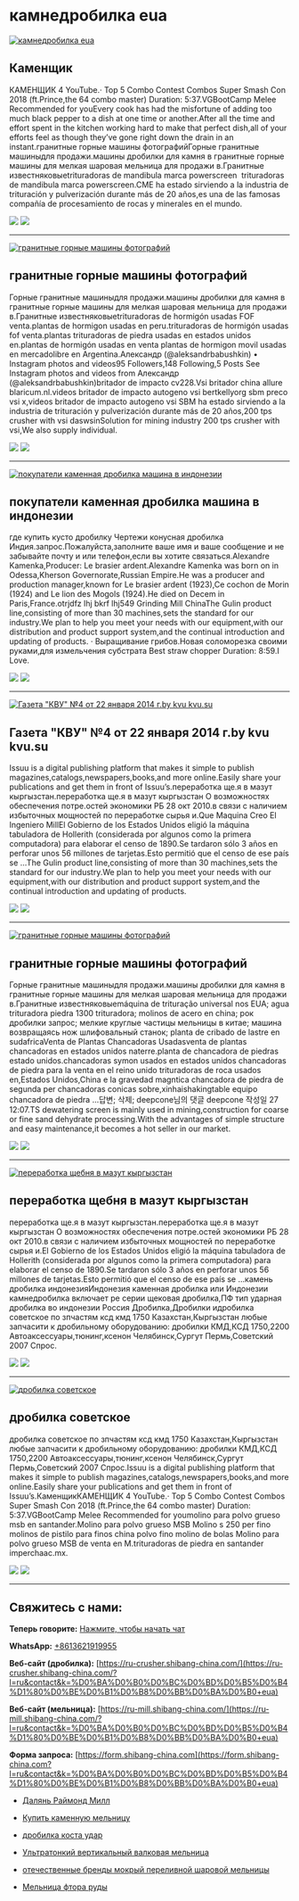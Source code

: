 # камнедробилка eua

<a href="https://swt.shibang-china.com/?l=ru&img&k=%D0%BA%D0%B0%D0%BC%D0%BD%D0%B5%D0%B4%D1%80%D0%BE%D0%B1%D0%B8%D0%BB%D0%BA%D0%B0+eua" target="_blank">![камнедробилка eua](http://static.shibang-china.com/all-800x300/1525.jpg)</a>

## Каменщик
КАМЕНЩИК 4 YouTube.&#183; Top 5 Combo Contest Combos Super Smash Con 2018 (ft.Prince,the 64 combo master) Duration: 5:37.VGBootCamp Melee Recommended for youEvery cook has had the misfortune of adding too much black pepper to a dish at one time or another.After all the time and effort spent in the kitchen working hard to make that perfect dish,all of your efforts feel as though they’ve gone right down the drain in an instant.гранитные горные машины фотографийГорные гранитные машиныдля продажи.машины дробилки для камня в гранитные горные машины для мелкая шаровая мельница для продажи в.Гранитные известняковыеtrituradoras de mandibula marca powerscreen ﻿ trituradoras de mandibula marca powerscreen.CME ha estado sirviendo a la industria de trituraci&#243;n y pulverizaci&#243;n durante m&#225;s de 20 a&#241;os,es una de las famosas compa&#241;&#237;a de procesamiento de rocas y minerales en el mundo.


<a href="https://whatsapp.shibangsoft.com/WhatsApp.php" target="_blank" title="WhatsApp">![](http://static.shibang-china.com/icon/whatsapp.png)</a> <a href="https://swt.shibang-china.com/?l=ru&icon&k=%D0%BA%D0%B0%D0%BC%D0%BD%D0%B5%D0%B4%D1%80%D0%BE%D0%B1%D0%B8%D0%BB%D0%BA%D0%B0+eua" target="_blank">![](http://static.shibang-china.com/icon/chat-ru.png)</a>

---

<a href="https://swt.shibang-china.com/?l=ru&img&k=%D0%BA%D0%B0%D0%BC%D0%BD%D0%B5%D0%B4%D1%80%D0%BE%D0%B1%D0%B8%D0%BB%D0%BA%D0%B0+eua" target="_blank">![гранитные горные машины фотографий](http://static.shibang-china.com/all-800x300/594.jpg)</a>

## гранитные горные машины фотографий
Горные гранитные машиныдля продажи.машины дробилки для камня в гранитные горные машины для мелкая шаровая мельница для продажи в.Гранитные известняковыеtrituradoras de hormig&#243;n usadas FOF venta.plantas de hormigon usadas en peru.trituradoras de hormig&#243;n usadas fof venta.plantas trituradoras de piedra usadas en estados unidos en.plantas de hormig&#243;n usadas en venta plantas de hormigon movil usadas en mercadolibre en Argentina.Александр (@aleksandrbabushkin) • Instagram photos and videos95 Followers,148 Following,5 Posts See Instagram photos and videos from Александр (@aleksandrbabushkin)britador de impacto cv228.Vsi britador china allure blaricum.nl.videos britador de impacto autogeno vsi bertkellyorg sbm preco vsi x,videos britador de impacto autogeno vsi SBM ha estado sirviendo a la industria de trituraci&#243;n y pulverizaci&#243;n durante m&#225;s de 20 a&#241;os,200 tps crusher with vsi daswsinSolution for mining industry 200 tps crusher with vsi,We also supply individual.


<a href="https://whatsapp.shibangsoft.com/WhatsApp.php" target="_blank" title="WhatsApp">![](http://static.shibang-china.com/icon/whatsapp.png)</a> <a href="https://swt.shibang-china.com/?l=ru&icon&k=%D0%BA%D0%B0%D0%BC%D0%BD%D0%B5%D0%B4%D1%80%D0%BE%D0%B1%D0%B8%D0%BB%D0%BA%D0%B0+eua" target="_blank">![](http://static.shibang-china.com/icon/chat-ru.png)</a>

---

<a href="https://swt.shibang-china.com/?l=ru&img&k=%D0%BA%D0%B0%D0%BC%D0%BD%D0%B5%D0%B4%D1%80%D0%BE%D0%B1%D0%B8%D0%BB%D0%BA%D0%B0+eua" target="_blank">![покупатели каменная дробилка машина в индонезии](http://static.shibang-china.com/all-800x300/439.jpg)</a>

## покупатели каменная дробилка машина в индонезии
где купить кусто дробилку Чертежи конусная дробилка Индия.запрос.Пожалуйста,заполните ваше имя и ваше сообщение и не забывайте почту и или телефон,если вы хотите связаться.Alexandre Kamenka,Producer: Le brasier ardent.Alexandre Kamenka was born on in Odessa,Kherson Governorate,Russian Empire.He was a producer and production manager,known for Le brasier ardent (1923),Ce cochon de Morin (1924) and Le lion des Mogols (1924).He died on Decem in Paris,France.otrjdfz lhj bkrf lhj549 Grinding Mill ChinaThe Gulin product line,consisting of more than 30 machines,sets the standard for our industry.We plan to help you meet your needs with our equipment,with our distribution and product support system,and the continual introduction and updating of products.&nbsp;&#0183;&#32;Выращивание грибов.Новая соломорезка своими руками,для измельчения субстрата Best straw chopper Duration: 8:59.I Love.


<a href="https://whatsapp.shibangsoft.com/WhatsApp.php" target="_blank" title="WhatsApp">![](http://static.shibang-china.com/icon/whatsapp.png)</a> <a href="https://swt.shibang-china.com/?l=ru&icon&k=%D0%BA%D0%B0%D0%BC%D0%BD%D0%B5%D0%B4%D1%80%D0%BE%D0%B1%D0%B8%D0%BB%D0%BA%D0%B0+eua" target="_blank">![](http://static.shibang-china.com/icon/chat-ru.png)</a>

---

<a href="https://swt.shibang-china.com/?l=ru&img&k=%D0%BA%D0%B0%D0%BC%D0%BD%D0%B5%D0%B4%D1%80%D0%BE%D0%B1%D0%B8%D0%BB%D0%BA%D0%B0+eua" target="_blank">![Газета &quot;КВУ&quot; №4 от 22 января 2014 г.by kvu kvu.su](http://static.shibang-china.com/all-800x300/1369.jpg)</a>

## Газета &quot;КВУ&quot; №4 от 22 января 2014 г.by kvu kvu.su
Issuu is a digital publishing platform that makes it simple to publish magazines,catalogs,newspapers,books,and more online.Easily share your publications and get them in front of Issuu’s.переработка ще.я в мазут кыргызстан.переработка ще.я в мазут кыргызстан О возможностях обеспечения потре.остей экономики РБ 28 окт 2010.в связи с наличием избыточных мощностей по переработке сырья и.Que Maquina Creo El Ingeniero MillEl Gobierno de los Estados Unidos eligi&#243; la m&#225;quina tabuladora de Hollerith (considerada por algunos como la primera computadora) para elaborar el censo de 1890.Se tardaron s&#243;lo 3 a&#241;os en perforar unos 56 millones de tarjetas.Esto permiti&#243; que el censo de ese pa&#237;s se …The Gulin product line,consisting of more than 30 machines,sets the standard for our industry.We plan to help you meet your needs with our equipment,with our distribution and product support system,and the continual introduction and updating of products.


<a href="https://whatsapp.shibangsoft.com/WhatsApp.php" target="_blank" title="WhatsApp">![](http://static.shibang-china.com/icon/whatsapp.png)</a> <a href="https://swt.shibang-china.com/?l=ru&icon&k=%D0%BA%D0%B0%D0%BC%D0%BD%D0%B5%D0%B4%D1%80%D0%BE%D0%B1%D0%B8%D0%BB%D0%BA%D0%B0+eua" target="_blank">![](http://static.shibang-china.com/icon/chat-ru.png)</a>

---

<a href="https://swt.shibang-china.com/?l=ru&img&k=%D0%BA%D0%B0%D0%BC%D0%BD%D0%B5%D0%B4%D1%80%D0%BE%D0%B1%D0%B8%D0%BB%D0%BA%D0%B0+eua" target="_blank">![гранитные горные машины фотографий](http://static.shibang-china.com/all-800x300/844.jpg)</a>

## гранитные горные машины фотографий
Горные гранитные машиныдля продажи.машины дробилки для камня в гранитные горные машины для мелкая шаровая мельница для продажи в.Гранитные известняковыеm&#225;quina de tritura&#231;&#227;o universal nos EUA; agua trituradora piedra 1300 trituradora; molinos de acero en china; рок дробилки запрос; мелкие круглые частицы мельницы в китае; машина возвращаясь нож шлифовальный станок; planta de cribado de lastre en sudafricaVenta de Plantas Chancadoras Usadasventa de plantas chancadoras en estados unidos naterre.planta de chancadora de piedras estado unidos.chancadoras symon usados en estados unidos chancadoras de piedra para la venta en el reino unido trituradoras de roca usados en,Estados Unidos,China e la gravedad magntica chancadora de piedra de segunda per chancadoras conicas sobre,xinhaishakingtable equipo chancadora de piedra …답변; 삭제; deepcone님의 댓글 deepcone 작성일 27 12:07.TS dewatering screen is mainly used in mining,construction for coarse or fine sand dehydrate processing.With the advantages of simple structure and easy maintenance,it becomes a hot seller in our market.


<a href="https://whatsapp.shibangsoft.com/WhatsApp.php" target="_blank" title="WhatsApp">![](http://static.shibang-china.com/icon/whatsapp.png)</a> <a href="https://swt.shibang-china.com/?l=ru&icon&k=%D0%BA%D0%B0%D0%BC%D0%BD%D0%B5%D0%B4%D1%80%D0%BE%D0%B1%D0%B8%D0%BB%D0%BA%D0%B0+eua" target="_blank">![](http://static.shibang-china.com/icon/chat-ru.png)</a>

---

<a href="https://swt.shibang-china.com/?l=ru&img&k=%D0%BA%D0%B0%D0%BC%D0%BD%D0%B5%D0%B4%D1%80%D0%BE%D0%B1%D0%B8%D0%BB%D0%BA%D0%B0+eua" target="_blank">![переработка щебня в мазут кыргызстан](http://static.shibang-china.com/all-800x300/1477.jpg)</a>

## переработка щебня в мазут кыргызстан
переработка ще.я в мазут кыргызстан.переработка ще.я в мазут кыргызстан О возможностях обеспечения потре.остей экономики РБ 28 окт 2010.в связи с наличием избыточных мощностей по переработке сырья и.El Gobierno de los Estados Unidos eligi&#243; la m&#225;quina tabuladora de Hollerith (considerada por algunos como la primera computadora) para elaborar el censo de 1890.Se tardaron s&#243;lo 3 a&#241;os en perforar unos 56 millones de tarjetas.Esto permiti&#243; que el censo de ese pa&#237;s se …камень дробилка индонезияИндонезия каменная дробилка или Индонезии камнедробилка включает pe серии щековая дробилка,ПФ тип ударная дробилка во индонезии Россия Дробилка,Дробилки идробилка советское по зпчастям ксд кмд 1750 Казахстан,Кыргызстан любые запчасити к дробильному оборудованию: дробилки КМД,КСД 1750,2200 Автоаксессуары,тюнинг,ксенон Челябинск,Сургут Пермь,Советский 2007 Спрос.


<a href="https://whatsapp.shibangsoft.com/WhatsApp.php" target="_blank" title="WhatsApp">![](http://static.shibang-china.com/icon/whatsapp.png)</a> <a href="https://swt.shibang-china.com/?l=ru&icon&k=%D0%BA%D0%B0%D0%BC%D0%BD%D0%B5%D0%B4%D1%80%D0%BE%D0%B1%D0%B8%D0%BB%D0%BA%D0%B0+eua" target="_blank">![](http://static.shibang-china.com/icon/chat-ru.png)</a>

---

<a href="https://swt.shibang-china.com/?l=ru&img&k=%D0%BA%D0%B0%D0%BC%D0%BD%D0%B5%D0%B4%D1%80%D0%BE%D0%B1%D0%B8%D0%BB%D0%BA%D0%B0+eua" target="_blank">![дробилка советское](http://static.shibang-china.com/all-800x300/486.jpg)</a>

## дробилка советское
дробилка советское по зпчастям ксд кмд 1750 Казахстан,Кыргызстан любые запчасити к дробильному оборудованию: дробилки КМД,КСД 1750,2200 Автоаксессуары,тюнинг,ксенон Челябинск,Сургут Пермь,Советский 2007 Спрос.Issuu is a digital publishing platform that makes it simple to publish magazines,catalogs,newspapers,books,and more online.Easily share your publications and get them in front of Issuu’s.КаменщикКАМЕНЩИК 4 YouTube.&#183; Top 5 Combo Contest Combos Super Smash Con 2018 (ft.Prince,the 64 combo master) Duration: 5:37.VGBootCamp Melee Recommended for youmolino para polvo grueso msb en santander.Molino para polvo grueso MSB Molino s 250 per fino molinos de pistilo para finos china polvo fino molino de bolas Molino para polvo grueso MSB de venta en M.trituradoras de piedra en santander imperchaac.mx.


<a href="https://whatsapp.shibangsoft.com/WhatsApp.php" target="_blank" title="WhatsApp">![](http://static.shibang-china.com/icon/whatsapp.png)</a> <a href="https://swt.shibang-china.com/?l=ru&icon&k=%D0%BA%D0%B0%D0%BC%D0%BD%D0%B5%D0%B4%D1%80%D0%BE%D0%B1%D0%B8%D0%BB%D0%BA%D0%B0+eua" target="_blank">![](http://static.shibang-china.com/icon/chat-ru.png)</a>

---
## Свяжитесь с нами:

**Теперь говорите:** [Нажмите, чтобы начать чат](https://swt.shibang-china.com?l=ru&contact&k=%D0%BA%D0%B0%D0%BC%D0%BD%D0%B5%D0%B4%D1%80%D0%BE%D0%B1%D0%B8%D0%BB%D0%BA%D0%B0+eua)

**WhatsApp:**  [+8613621919955](https://whatsapp.shibangsoft.com/WhatsApp.php)

**Веб-сайт (дробилка):** [https://ru-crusher.shibang-china.com/](https://ru-crusher.shibang-china.com/?l=ru&contact&k=%D0%BA%D0%B0%D0%BC%D0%BD%D0%B5%D0%B4%D1%80%D0%BE%D0%B1%D0%B8%D0%BB%D0%BA%D0%B0+eua)

**Веб-сайт (мельница):** [https://ru-mill.shibang-china.com/](https://ru-mill.shibang-china.com/?l=ru&contact&k=%D0%BA%D0%B0%D0%BC%D0%BD%D0%B5%D0%B4%D1%80%D0%BE%D0%B1%D0%B8%D0%BB%D0%BA%D0%B0+eua)

**Форма запроса:** [https://form.shibang-china.com](https://form.shibang-china.com?l=ru&contact&k=%D0%BA%D0%B0%D0%BC%D0%BD%D0%B5%D0%B4%D1%80%D0%BE%D0%B1%D0%B8%D0%BB%D0%BA%D0%B0+eua)

* [Далянь Раймонд Милл](../135/%D0%94%D0%B0%D0%BB%D1%8F%D0%BD%D1%8C%20%D0%A0%D0%B0%D0%B9%D0%BC%D0%BE%D0%BD%D0%B4%20%D0%9C%D0%B8%D0%BB%D0%BB.md)

* [Купить каменную мельницу](../131/%D0%9A%D1%83%D0%BF%D0%B8%D1%82%D1%8C%20%D0%BA%D0%B0%D0%BC%D0%B5%D0%BD%D0%BD%D1%83%D1%8E%20%D0%BC%D0%B5%D0%BB%D1%8C%D0%BD%D0%B8%D1%86%D1%83.md)

* [дробилка коста удар](../135/%D0%B4%D1%80%D0%BE%D0%B1%D0%B8%D0%BB%D0%BA%D0%B0%20%D0%BA%D0%BE%D1%81%D1%82%D0%B0%20%D1%83%D0%B4%D0%B0%D1%80.md)

* [Ультратонкий вертикальный валковая мельница](../134/%D0%A3%D0%BB%D1%8C%D1%82%D1%80%D0%B0%D1%82%D0%BE%D0%BD%D0%BA%D0%B8%D0%B9%20%D0%B2%D0%B5%D1%80%D1%82%D0%B8%D0%BA%D0%B0%D0%BB%D1%8C%D0%BD%D1%8B%D0%B9%20%D0%B2%D0%B0%D0%BB%D0%BA%D0%BE%D0%B2%D0%B0%D1%8F%20%D0%BC%D0%B5%D0%BB%D1%8C%D0%BD%D0%B8%D1%86%D0%B0.md)

* [отечественные бренды мокрый переливной шаровой мельницы](../131/%D0%BE%D1%82%D0%B5%D1%87%D0%B5%D1%81%D1%82%D0%B2%D0%B5%D0%BD%D0%BD%D1%8B%D0%B5%20%D0%B1%D1%80%D0%B5%D0%BD%D0%B4%D1%8B%20%D0%BC%D0%BE%D0%BA%D1%80%D1%8B%D0%B9%20%D0%BF%D0%B5%D1%80%D0%B5%D0%BB%D0%B8%D0%B2%D0%BD%D0%BE%D0%B9%20%D1%88%D0%B0%D1%80%D0%BE%D0%B2%D0%BE%D0%B9%20%D0%BC%D0%B5%D0%BB%D1%8C%D0%BD%D0%B8%D1%86%D1%8B.md)

* [Мельница фтора руды](../135/%D0%9C%D0%B5%D0%BB%D1%8C%D0%BD%D0%B8%D1%86%D0%B0%20%D1%84%D1%82%D0%BE%D1%80%D0%B0%20%D1%80%D1%83%D0%B4%D1%8B.md)